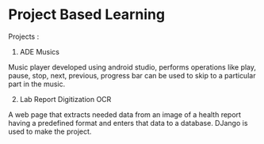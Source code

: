 # Project Based Learning
Projects :

1. ADE Musics

  Music player developed using android studio, performs operations like play, pause, stop, next, previous, progress bar can be used to skip to a particular part in the music.

2. Lab Report Digitization OCR

  A web page that extracts needed data from an image of a health report having a predefined format and enters that data to a database. DJango is used to make the project.
